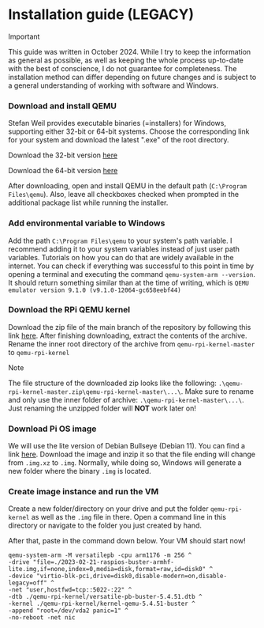 # Installation guide (LEGACY)

> [!IMPORTANT]
> This guide was written in October 2024. While I try to keep the information as general as possible, as well as keeping the whole process up-to-date with the best of conscience, I do not guarantee for completeness. The installation
> method can differ depending on future changes and is subject to a general understanding of working with software and Windows. 

### Download and install QEMU

Stefan Weil provides executable binaries (=installers) for Windows, supporting either 32-bit or 64-bit systems. Choose the corresponding link for your system and download the latest ".exe" of the root directory.

Download the 32-bit version [here](https://qemu.weilnetz.de/w32/)

Download the 64-bit version [here](https://qemu.weilnetz.de/w64/)

After downloading, open and install QEMU in the default path (```C:\Program Files\qemu```). Also, leave all checkboxes checked when prompted in the additional package list while running the installer. 

### Add environmental variable to Windows

Add the path ```C:\Program Files\qemu``` to your system's path variable. I recommend adding it to your system variables instead of just user path variables. Tutorials on how you can do that are widely available in the internet. You can check if everything was successful to this point in time by opening a terminal and executing the command ```qemu-system-arm --version```. It should return something similar than at the time of writing, which is ```QEMU emulator version 9.1.0 (v9.1.0-12064-gc658eebf44)```

### Download the RPi QEMU kernel

Download the zip file of the main branch of the repository by following this link [here](https://github.com/dhruvvyas90/qemu-rpi-kernel/archive/refs/heads/master.zip). After finishing downloading, extract the contents of the archive. Rename the inner root directory of the archive from ```qemu-rpi-kernel-master``` to ```qemu-rpi-kernel```

> [!NOTE]
> The file structure of the downloaded zip looks like the following: ```.\qemu-rpi-kernel-master.zip\qemu-rpi-kernel-master\...\```.
> Make sure to rename and only use the inner folder of archive: ```.\qemu-rpi-kernel-master\...\```.
> Just renaming the unzipped folder will **NOT** work later on!

### Download Pi OS image

We will use the lite version of Debian Bullseye (Debian 11). You can find a link [here](https://downloads.raspberrypi.org/raspios_oldstable_lite_armhf/images/raspios_oldstable_lite_armhf-2023-02-22/2023-02-21-raspios-buster-armhf-lite.img.xz). Download the image and inzip it so that the file ending will change from ```.img.xz``` to ```.img```. Normally, while doing so, Windows will generate a new folder where the binary ```.img``` is located. 

### Create image instance and run the VM

Create a new folder/directory on your drive and put the folder ```qemu-rpi-kernel``` as well as the ```.img``` file in there. Open a command line in this directory or navigate to the folder you just created by hand. 

After that, paste in the command down below. Your VM should start now!

```shell
qemu-system-arm -M versatilepb -cpu arm1176 -m 256 ^
-drive "file=./2023-02-21-raspios-buster-armhf-lite.img,if=none,index=0,media=disk,format=raw,id=disk0" ^
-device "virtio-blk-pci,drive=disk0,disable-modern=on,disable-legacy=off" ^
-net "user,hostfwd=tcp::5022-:22" ^
-dtb ./qemu-rpi-kernel/versatile-pb-buster-5.4.51.dtb ^
-kernel ./qemu-rpi-kernel/kernel-qemu-5.4.51-buster ^
-append "root=/dev/vda2 panic=1" ^
-no-reboot -net nic
```


